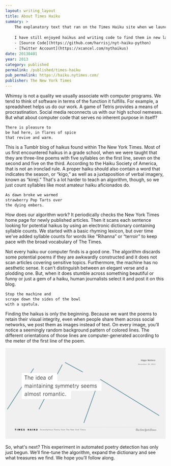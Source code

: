```yaml
---
layout: writing_layout
title: About Times Haiku
summary: >
    The explanatory text that ran on the Times Haiku site when we launched it. As I am writing this, the Times Haiku URL is long broken, although it's possible the underlying Tumblr still exists. No matter, it was an idea for the moment and that moment is gone.

    I have still enjoyed haikus and writing code to find them in new languages (the original was in Ruby, but I rewrote it in Python), and for a while I had a bot doing it on Twitter (before the NYT broke the mechanism I had for pulling the full-text of articles):
    - [Source Code](https://github.com/harrisj/nyt-haiku-python)
    - [Twitter Account](https://xcancel.com/nythaikus)
date: 20130401
year: 2013
category: published
permalink: /published/times-haiku
pub_permalink: https://haiku.nytimes.com/
publisher: The New York Times
---
```

Whimsy is not a quality we usually associate with computer programs. We tend to think of software in terms of the function it fulfills. For example, a spreadsheet helps us do our work. A game of Tetris provides a means of procrastination. Social media reconnects us with our high school nemeses. But what about computer code that serves no inherent purpose in itself?

```
There is pleasure to
be had here, in flares of spice
that revive and warm.
```

This is a Tumblr blog of haikus found within The New York Times. Most of us first encountered haikus in a grade school, when we were taught that they are three-line poems with five syllables on the first line, seven on the second and five on the third. According to the Haiku Society of America, that is not an ironclad rule. A proper haiku should also contain a word that indicates the season, or “kigo,” as well as a juxtaposition of verbal imagery, known as “kireji.” That's a lot harder to teach an algorithm, though, so we just count syllables like most amateur haiku aficionados do.

```
As dawn broke we warmed
strawberry Pop Tarts over
the dying embers.
```

How does our algorithm work? It periodically checks the New York Times home page for newly published articles. Then it scans each sentence looking for potential haikus by using an electronic dictionary containing syllable counts. We started with a basic rhyming lexicon, but over time we've added syllable counts for words like “Rihanna” or “terroir” to keep pace with the broad vocabulary of The Times.

Not every haiku our computer finds is a good one. The algorithm discards some potential poems if they are awkwardly constructed and it does not scan articles covering sensitive topics. Furthermore, the machine has no aesthetic sense. It can't distinguish between an elegant verse and a plodding one. But, when it does stumble across something beautiful or funny or just a gem of a haiku, human journalists select it and post it on this blog.

```
Stop the machine and
scrape down the sides of the bowl
with a spatula.
```

Finding the haikus is only the beginning. Because we want the poems to retain their visual integrity, even when people share them across social networks, we post them as images instead of text. On every image, you’ll notice a seemingly random background pattern of colored lines. The different orientations of those lines are computer-generated according to the meter of the first line of the poem.

![An example of the visual Times Haiku presentation](/static/images/writing/times-haiku/symmetry.gif)

So, what's next? This experiment in automated poetry detection has only just begun. We’ll fine-tune the algorithm, expand the dictionary and see what treasures we find. We hope you’ll follow along.
